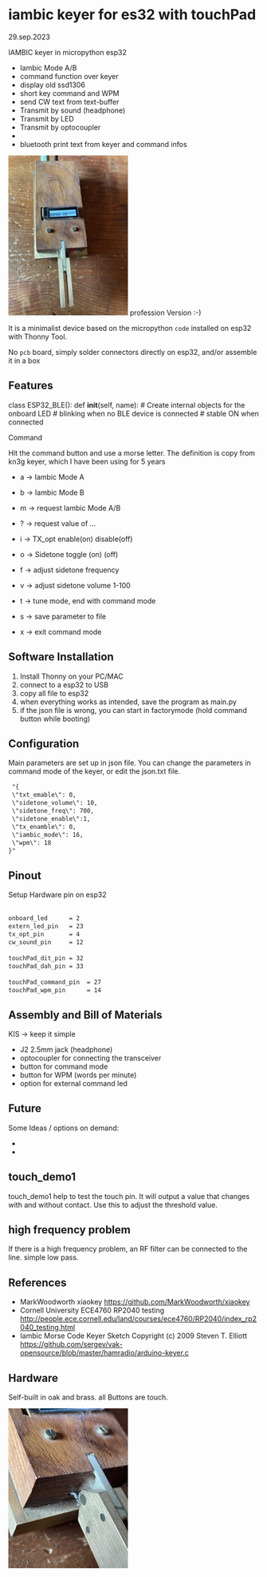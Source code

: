 # iambic keyer for es32 with touchPad
29.sep.2023


IAMBIC keyer in micropython esp32
* Iambic Mode A/B
* command function over keyer 
* display old ssd1306
* short key command and WPM 
* send CW text from text-buffer 
* Transmit by sound (headphone)
* Transmit by LED
* Transmit by optocoupler
*
* bluetooth print text from keyer and command infos

 

![schematic](./keyer3.jpg)
profession Version :-)


It is a minimalist device based on the micropython `code`  installed on esp32 with Thonny Tool.

No `pcb` board, simply solder connectors directly on esp32, and/or assemble it in a box

## Features

class ESP32_BLE():
    def __init__(self, name):
        # Create internal objects for the onboard LED
        # blinking when no BLE device is connected
        # stable ON when connected

Command

Hit the command button and use a morse letter. The definition is copy from kn3g keyer, which I have been using for 5 years 

* a -> Iambic Mode A
* b -> Iambic Mode B
* m -> request Iambic Mode A/B

* ? -> request value of ...

* i -> TX_opt enable(on) disable(off)
 
* o -> Sidetone toggle (on) (off)

* f -> adjust sidetone frequency
* v -> adjust sidetone volume 1-100
 

* t -> tune mode, end with command mode
* s -> save parameter to  file

* x -> exit command mode


## Software Installation

1. Install Thonny on your PC/MAC 
2. connect to a esp32 to USB
3. copy all file to esp32
4. when everything works as intended, save the program as main.py
5. if the  json file is wrong, you can start in factorymode (hold command button while booting)



## Configuration
Main parameters are set up in json file.
You can change the parameters in command mode of the keyer, or edit the json.txt file.  
```
 "{
 \"txt_emable\": 0,
 \"sidetone_volume\": 10,
 \"sidetone_freq\": 700,
 \"sidetone_enable\":1,
 \"tx_enamble\": 0,
 \"iambic_mode\": 16,
 \"wpm\": 18
}"
```
## Pinout

Setup Hardware pin on esp32
```
 
onboard_led      = 2 
extern_led_pin   = 23 
tx_opt_pin       = 4 
cw_sound_pin     = 12

touchPad_dit_pin = 32
touchPad_dah_pin = 33

touchPad_command_pin  = 27
touchPad_wpm_pin      = 14
```


## Assembly and Bill of Materials


KIS -> keep it simple

* J2 2.5mm  jack (headphone)
* optocoupler for connecting the transceiver
* button for command mode
* button for WPM (words per minute) 
* option for external command led

## Future

Some Ideas / options on demand:

*  
*  

## touch_demo1

touch_demo1 help to test the touch pin.
It will output a value that changes with and without contact. 
Use this to adjust the threshold value.

## high frequency problem
If there is a high frequency problem, an RF filter can be connected to the line. simple low pass.



## References

* MarkWoodworth xiaokey https://github.com/MarkWoodworth/xiaokey
* Cornell University ECE4760 RP2040 testing http://people.ece.cornell.edu/land/courses/ece4760/RP2040/index_rp2040_testing.html 
* Iambic Morse Code Keyer Sketch Copyright (c) 2009 Steven T. Elliott https://github.com/sergev/vak-opensource/blob/master/hamradio/arduino-keyer.c

## Hardware

Self-built in oak and brass.
all Buttons are touch.

![schematic](./keyer1.jpg)
